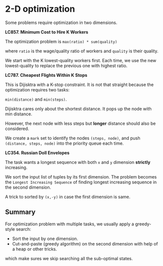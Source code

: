 2-D optimization
===

Some problems require optimization in two dimensions.

**LC857. Minimum Cost to Hire K Workers**

The optimization problem is `max(ratio) * sum(quality)` 

where `ratio` is the wage/quality ratio of workers and `quality` is their quality.

We start with the  K lowest-quality workers first. 
Each time, we use the new lowest-quality to replace the previous one with highest ratio.

**LC787. Cheapest Flights Within K Stops**

This is Dijisktra with a K-stop constraint. It is not that straight because the optimization requires two tasks:

`min(distance)` and `min(steps)`.

Dijisktra cares only about the shortest distance. It pops up the node with min distance.

However, the next node with less steps but **longer** distance should also be considered.

We create a `mark` set to identify the nodes `(steps, node)`, and push `(distance, steps, node)` into the priority queue each time.

**LC354. Russian Doll Envelopes**

The task wants a longest sequence with both `x` and `y` dimension **strictly** increasing.

We sort the input list of tuples by its first dimension. The problem becomes the `Longest Increasing Sequence` of finding longest increasing sequence in the second dimension.

A trick to sorted by `(x,-y)` in case the first dimension is same.

Summary
---
For optimization problem with multiple tasks, we usually apply a greedy-style search:

* Sort the input by one dimension.
* Cut-and-paste (greedy algorithm) on the second dimension with help of a heap or other tricks.

which make sures we skip searching all the sub-optimal states.

